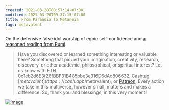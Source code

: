 ```yaml
---
created: 2021-03-20T08:57:14-07:00
modified: 2021-03-20T09:37:15-07:00
title: From Paranoia to Metanoia
tags: metavalent
---
```


On the defensive false idol worship of egoic self-confidence and [a reasoned reading from Rumi](https://youtu.be/pckNcJtGwPQ).

> Have you discovered or learned something interesting or valuable here? Something that piqued your imagination, creativity, research, discovery, or other academic, philosophical, or spiritual interest? Let us know with ETH 0x1eb2d6E3f26fBBF31B485bbe3e316D6dAd806632, Cashtag [$metavalent](https://cash.app/$metavalent), or [Patreon](https://patreon.com/metavalent). Every action we take in this multiverse, however small, matters and makes a difference. So, thank you and blessings, in this very moment!

[![Image](/images/image_picker8105087145282551605.jpg)](https://youtu.be/pckNcJtGwPQ)